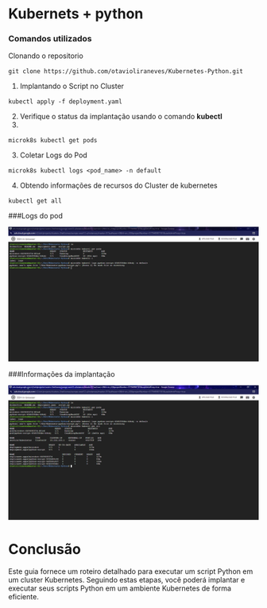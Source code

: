 # Kubernets + python

### Comandos utilizados

Clonando o repositorio

```
git clone https://github.com/otavioliraneves/Kubernetes-Python.git
``` 

1. Implantando o Script no Cluster
``` 
kubectl apply -f deployment.yaml
``` 

2. Verifique o status da implantação usando o comando **kubectl**
3. 
``` 
microk8s kubectl get pods
``` 

3. Coletar Logs do Pod
``` 
microk8s kubectl logs <pod_name> -n default
``` 

4. Obtendo informações de recursos do Cluster de kubernetes
``` 
kubectl get all
``` 

###Logs do pod

![Tux, the Linux mascot](/assets/images/cluster-comandos-utilizados.png)

###Informações da implantação

![Tux, the Linux mascot](/assets/images/cluster-informacoes-implatancao.png)

# Conclusão

Este guia fornece um roteiro detalhado para executar um script Python em um cluster Kubernetes. Seguindo estas etapas, você poderá implantar e executar seus scripts Python em um ambiente Kubernetes de forma eficiente.

